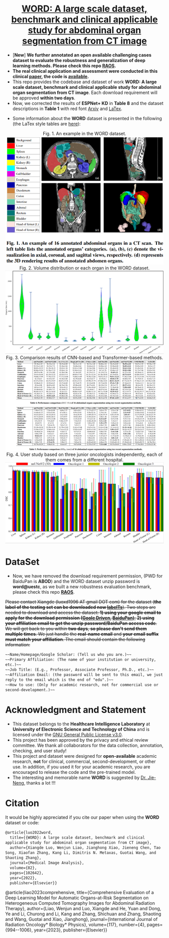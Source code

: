 # <div align=center> [WORD: A large scale dataset, benchmark and clinical applicable study for abdominal organ segmentation from CT image](https://arxiv.org/pdf/2111.02403.pdf)</div>
<!-- * [**New**] **We further annotate several open available and unseen datasets (20 cases from MSD Liver, 20 cases from MSD Pancras, and more than 1k unseen cases from multi-centers) to evaluate the robustness and generalization of deep learning methods. In addition, we build a dataset with more than 3.5k abdominal CT volumes pseudo labels for academic research (self-/semi-/weakly-supervised learning and pseudo labeling), looking forward to the collaboration, please email me at any time.**
* Note that all the emails about the download permission of WORD will be handled after the paper is accepted, all information will be updated in time in this repo, please don't send them multiple times!!! -->
* [**New**]  **We further annotated an open available challenging cases dataset to evaluate the robustness and generalization of deep learning methods. Please check this repo [RAOS](https://github.com/Luoxd1996/RAOS).**
* **The real clinical application and assessment were conducted in this clinical [paper](https://www.sciencedirect.com/science/article/abs/pii/S0360301623005205), the code is [available](https://github.com/Luoxd1996/AbsegNet).**
* This repo provides the codebase and dataset of work **WORD: A large scale dataset, benchmark and clinical applicable study for abdominal organ segmentation from CT image**. Each download requirement will be approved **within two days**.
* Now, we corrected the results of **ESPNet+ KD** in **Table 8** and the dataset descriptions in **Table 1** with red font [Arxiv](https://arxiv.org/pdf/2111.02403.pdf) and [LaTex](https://www.overleaf.com/read/nghhwrbxcmrm).
<!-- * Now, we are preparing an online evaluation server for the fair and open research if you have experience with it or want to join or provide some support to this project, please contact us !!! -->
* Some information about the **WORD** dataset is  presented in the following (the LaTex style tables are [here](https://www.overleaf.com/read/nghhwrbxcmrm)):
<div align=center>Fig. 1. An example in the WORD dataset.<img src="./figures/show_data_info.png"></div>

<div align=center>Fig. 2. Volume distribution or each organ in the WORD dataset.<img src="./figures/size.png"></div>

<div align=center>Fig. 3. Comparison results of CNN-based and Transformer-based methods.<img src="./figures/sota.png"></div>

<div align=center>Fig. 4.  User study based on three junior oncologists independently, each of them comes from a different hospital.<img src="./figures/user.png"></div>

# DataSet
* Now, we have removed the download requirement permission, (PWD for BaiduPan is **ABOD**) and the WORD dataset unzip password is **word@uestc**, as we built a new robustness evaluation benchmark, please check this repo [**RAOS**](https://github.com/Luoxd1996/RAOS).

~~Please contact Xiangde (luoxd1996 AT gmail DOT com) for the dataset (**the label of the testing set can be downloaded now [labelTs](https://github.com/HiLab-git/WORD/blob/main/WORD_V0.1.0_labelsTs.zip)**). Two steps are needed to download and access the dataset: **1) using your google email to apply for the download permission ([Goole Driven](https://drive.google.com/drive/folders/16qwlCxH7XtJD9MyPnAbmY4ATxu2mKu67?usp=sharing), [BaiduPan](https://pan.baidu.com/s/1mXUDbUPgKRm_yueXT6E_Kw))**; **2) using your affiliation email to get the unzip password/BaiduPan access code**. We will get back to you within **two days**, **so please don't send them multiple times**. We just handle the **real-name email** and **your email suffix must match your affiliation**. The email should contain the following information:~~

    ~~Name/Homepage/Google Scholar: (Tell us who you are.)~~
    ~~Primary Affiliation: (The name of your institution or university, etc.)~~
    ~~Job Title: (E.g., Professor, Associate Professor, Ph.D., etc.)~~
    ~~Affiliation Email: (the password will be sent to this email, we just reply to the email which is the end of "edu".)~~
    ~~How to use: (Only for academic research, not for commercial use or second-development.)~~
    
# Acknowledgment and Statement
* This dataset belongs to the **Healthcare Intelligence Laboratory** at **University of Electronic Science and Technology of China** and is licensed under the [GNU General Public License v3.0](https://www.gnu.org/licenses/gpl-3.0.html).
* This project has been approved by the privacy and ethical review committee. We thank all collaborators for the data collection, annotation, checking, and user study!
* This project and dataset were designed for **open-available** academic research, **not** for clinical, commercial, second-development, or other use. In addition, if you used it for your academic research, you are encouraged to release the code and the pre-trained model.
* The interesting and memorable name **WORD** is suggested by [Dr. Jie-Neng](https://scholar.google.com/citations?user=yLYj88sAAAAJ&hl=zh-CN), thanks a lot !!!

# Citation
It would be highly appreciated if you cite our paper when using the **WORD** dataset or code:

    @article{luo2022word,
      title={{WORD}: A large scale dataset, benchmark and clinical applicable study for abdominal organ segmentation from CT image},
      author={Xiangde Luo, Wenjun Liao, Jianghong Xiao, Jieneng Chen, Tao Song, Xiaofan Zhang, Kang Li, Dimitris N. Metaxas, Guotai Wang, and Shaoting Zhang},
      journal={Medical Image Analysis},
      volume={82},
      pages={102642},
      year={2022},
      publisher={Elsevier}}
   @article{liao2023comprehensive,
      title={Comprehensive Evaluation of a Deep Learning Model for Automatic Organs-at-Risk Segmentation on Heterogeneous Computed Tomography Images for             Abdominal Radiation Therapy},
      author={Liao, Wenjun and Luo, Xiangde and He, Yuan and Dong, Ye and Li, Churong and Li, Kang and Zhang, Shichuan and Zhang, Shaoting and Wang, Guotai and Xiao, Jianghong},
      journal={International Journal of Radiation Oncology* Biology* Physics},
      volume={117},
      number={4},
      pages={994--1006},
      year={2023},
      publisher={Elsevier}}
